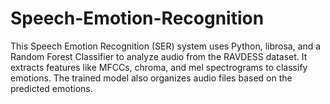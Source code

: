 # Speech-Emotion-Recognition
This Speech Emotion Recognition (SER) system uses Python, librosa, and a Random Forest Classifier to analyze audio from the RAVDESS dataset. It extracts features like MFCCs, chroma, and mel spectrograms to classify emotions. The trained model also organizes audio files based on the predicted emotions.
